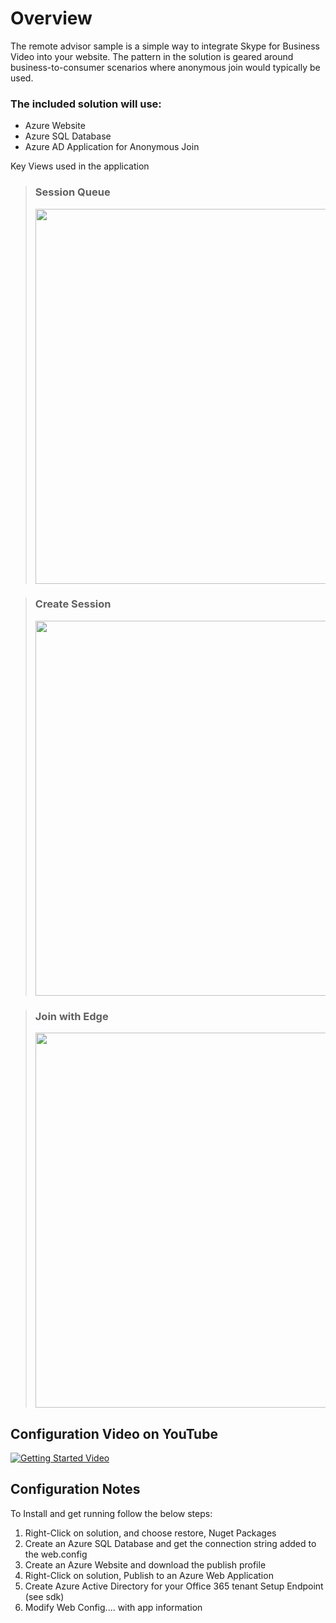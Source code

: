 # Overview #
The remote advisor sample is a simple way to integrate Skype for Business Video into your website.
The pattern in the solution is geared around business-to-consumer scenarios where anonymous join would typically be used.

### The included solution will use: ###
* Azure Website
* Azure SQL Database
* Azure AD Application for Anonymous Join

Key Views used in the application
<br/>
>### Session Queue ###
><img src="https://remote-advisor.azurewebsites.net/media/image1.jpg?v=1" width=600/>

>### Create Session ###
><img src="https://remote-advisor.azurewebsites.net/media/image2.jpg?v=1" width=600/>

>### Join with Edge ###
><img src="https://remote-advisor.azurewebsites.net/media/image3.jpg?v=1" width=600/>

## Configuration Video on YouTube ##
[![Getting Started Video](https://remote-advisor.azurewebsites.net/media/image4.jpg?v=1)](http://www.youtube.com/watch?v=rHc5U9VpehU)

## Configuration Notes ##
To Install and get running follow the below steps:
1) Right-Click on solution, and choose restore, Nuget Packages
2) Create an Azure SQL Database and get the connection string added to the web.config
3) Create an Azure Website and download the publish profile 
4) Right-Click on solution, Publish to an Azure Web Application
5) Create Azure Active Directory for your Office 365 tenant
	Setup Endpoint (see sdk)
6) Modify Web Config.... with app information
